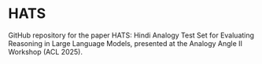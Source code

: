 # HATS
GitHub repository for the paper HATS: Hindi Analogy Test Set for Evaluating Reasoning in Large Language Models, presented at the Analogy Angle II Workshop (ACL 2025).
